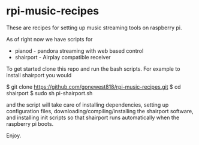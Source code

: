 rpi-music-recipes
=================

These are recipes for setting up music streaming tools on raspberry pi.

As of right now we have scripts for

* pianod - pandora streaming with web based control
* shairport - Airplay compatible receiver


To get started clone this repo and run the bash scripts.  For example
to install shairport you would

$ git clone https://github.com/gonewest818/rpi-music-recipes.git
$ cd shairport
$ sudo sh pi-shairport.sh

and the script will take care of installing dependencies, setting up
configuration files, downloading/compiling/installing the shairport
software, and installing init scripts so that shairport runs automatically
when the raspberry pi boots.

Enjoy.




